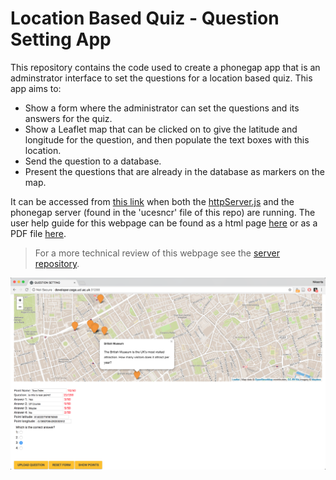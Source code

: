 # Location Based Quiz - Question Setting App

This repository contains the code used to create a phonegap app that is an adminstrator interface to set the questions for a location based quiz. This app aims to:

* Show a form where the administrator can set the questions and its answers for the quiz.
* Show a Leaflet map that can be clicked on to give the latitude and longitude for the question, and then populate the text boxes with this location.
* Send the question to a database.
* Present the questions that are already in the database as markers on the map.

It can be accessed from [this link](https://http://developer.cege.ucl.ac.uk:31288/) when both the [httpServer.js](https://github.com/nikscrits/server) and the phonegap server (found in the 'ucesncr' file of this repo) are running. The user help guide for this webpage can be found as a html page [here](https://rawgit.com/nikscrits/questions/master/ucesncr/www/webuserguide.html) or as a PDF file [here](https://github.com/nikscrits/questions/blob/master/userguide/Questions%20User%20Guide%20PDF.pdf).

> For a more technical review of this webpage see the [server repository](https://github.com/nikscrits/server).

<p align="center"><img src="https://github.com/nikscrits/server/blob/master/screenshots/webapp.png" width="700"></p>
